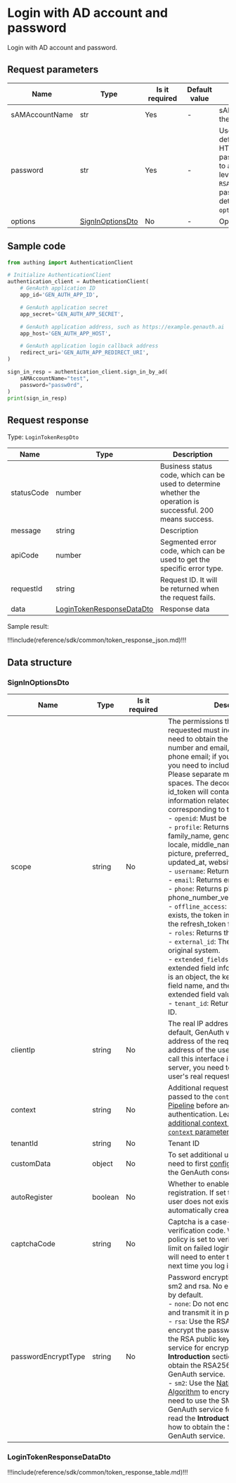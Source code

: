 # Login with AD account and password

<!--
Warning⚠️:
Do not modify this document directly,
https://github.com/Authing/authing-docs-factory
Use this project to generate
-->

<LastUpdated />

Login with AD account and password.

## Request parameters

| Name           | Type                                             | <div style="width:80px">Is it required</div> | Default value | <div style="width:300px">Description</div>                                                                                                                                                                                                                                                                                                                        | <div style="width:200px"></div>Sample value</div> |
| -------------- | ------------------------------------------------ | -------------------------------------------- | ------------- | ----------------------------------------------------------------------------------------------------------------------------------------------------------------------------------------------------------------------------------------------------------------------------------------------------------------------------------------------------------------- | ------------------------------------------------- |
| sAMAccountName | str                                              | Yes                                          | -             | sAMAccountName of the account in the AD user directory                                                                                                                                                                                                                                                                                                            | `test`                                            |
| password       | str                                              | Yes                                          | -             | User password, not encrypted by default. All GenAuth APIs use the HTTPS protocol to securely transmit passwords, which can ensure security to a certain extent. If you need a higher level of security, we also support `RSA256` and the national secret `SM2` password encryption method. For details, see the optional parameter `options.passwordEncryptType`. | `passw0rd`                                        |
| options        | <a href="#SignInOptionsDto">SignInOptionsDto</a> | No                                           | -             | Optional parameters                                                                                                                                                                                                                                                                                                                                               | `{"passwordEncryptType":"none"}`                  |

## Sample code

```python
from authing import AuthenticationClient

# Initialize AuthenticationClient
authentication_client = AuthenticationClient(
    # GenAuth application ID
    app_id='GEN_AUTH_APP_ID',

    # GenAuth application secret
    app_secret='GEN_AUTH_APP_SECRET',

    # GenAuth application address, such as https://example.genauth.ai
    app_host='GEN_AUTH_APP_HOST',

    # GenAuth application login callback address
    redirect_uri='GEN_AUTH_APP_REDIRECT_URI',
)

sign_in_resp = authentication_client.sign_in_by_ad(
    sAMAccountName="test",
    password="passw0rd",
)
print(sign_in_resp)
```

## Request response

Type: `LoginTokenRespDto`

| Name       | Type                                                               | Description                                                                                                  |
| ---------- | ------------------------------------------------------------------ | ------------------------------------------------------------------------------------------------------------ |
| statusCode | number                                                             | Business status code, which can be used to determine whether the operation is successful. 200 means success. |
| message    | string                                                             | Description                                                                                                  |
| apiCode    | number                                                             | Segmented error code, which can be used to get the specific error type.                                      |
| requestId  | string                                                             | Request ID. It will be returned when the request fails.                                                      |
| data       | <a href="#LoginTokenResponseDataDto">LoginTokenResponseDataDto</a> | Response data                                                                                                |

Sample result:

!!!include(reference/sdk/common/token_response_json.md)!!!

## Data structure

### <a id="SignInOptionsDto"></a> SignInOptionsDto

| Name                | Type    | <div style="width:80px">Is it required</div> | <div style="width:300px">Description</div>                                                                                                                                                                                                                                                                                                                                                                                                                                                                                                                                                                                                                                                                                                                                                                                                                                                                                                                                                                                                                                                                                                                                                                         | <div style="width:200px">Sample value</div> |
| ------------------- | ------- | -------------------------------------------- | ------------------------------------------------------------------------------------------------------------------------------------------------------------------------------------------------------------------------------------------------------------------------------------------------------------------------------------------------------------------------------------------------------------------------------------------------------------------------------------------------------------------------------------------------------------------------------------------------------------------------------------------------------------------------------------------------------------------------------------------------------------------------------------------------------------------------------------------------------------------------------------------------------------------------------------------------------------------------------------------------------------------------------------------------------------------------------------------------------------------------------------------------------------------------------------------------------------------ | ------------------------------------------- |
| scope               | string  | No                                           | The permissions that need to be requested must include openid. If you need to obtain the mobile phone number and email, you need to include phone email; if you need refresh_token, you need to include offline_access. Please separate multiple scopes with spaces. The decoded content of id_token will contain the user information related fields corresponding to these scopes. <br>- `openid`: Must be included. <br>- `profile`: Returns birthdate, family_name, gender, given_name, locale, middle_name, name, nickname, picture, preferred_username, profile, updated_at, website, zoneinfo fields. <br>- `username`: Returns username. <br>- `email`: Returns email, email_verified. <br>- `phone`: Returns phone_number, phone_number_verified. <br>- `offline_access`: If this parameter exists, the token interface will return the refresh_token field. <br>- `roles`: Returns the user's role list. <br>- `external_id`: The user ID of the original system. <br>- `extended_fields`: Returns the user's extended field information, the content is an object, the key is the extended field name, and the value is the extended field value. <br>- `tenant_id`: Returns the user's tenant ID. <br> | `openid profile`                            |
| clientIp            | string  | No                                           | The real IP address of the client. By default, GenAuth will identify the IP address of the request source as the IP address of the user logging in. If you call this interface in the backend server, you need to set this IP to the user's real request IP.                                                                                                                                                                                                                                                                                                                                                                                                                                                                                                                                                                                                                                                                                                                                                                                                                                                                                                                                                       | `192.168.0.1`                               |
| context             | string  | No                                           | Additional request context will be passed to the `context` object of the [Pipeline](https://docs.genauth.ai/guides/pipeline/) before and after authentication. Learn [how to get the additional context passed in the `context` parameter of Pipeline](https://docs.genauth.ai/guides/pipeline/context-object.html).                                                                                                                                                                                                                                                                                                                                                                                                                                                                                                                                                                                                                                                                                                                                                                                                                                                                                               | `{"source":"utm"}`                          |
| tenantId            | string  | No                                           | Tenant ID                                                                                                                                                                                                                                                                                                                                                                                                                                                                                                                                                                                                                                                                                                                                                                                                                                                                                                                                                                                                                                                                                                                                                                                                          | `625783d629f2bd1f5ddddd98c`                 |
| customData          | object  | No                                           | To set additional user defined data, you need to first [configure custom data](https://docs.genauth.ai/guides/users/user-defined-field/) in the GenAuth console.                                                                                                                                                                                                                                                                                                                                                                                                                                                                                                                                                                                                                                                                                                                                                                                                                                                                                                                                                                                                                                                   | `{"school":"pku","age":"20"}`               |
| autoRegister        | boolean | No                                           | Whether to enable automatic registration. If set to true, when the user does not exist, an account will be automatically created for him.                                                                                                                                                                                                                                                                                                                                                                                                                                                                                                                                                                                                                                                                                                                                                                                                                                                                                                                                                                                                                                                                          |                                             |
| captchaCode         | string  | No                                           | Captcha is a case-insensitive verification code. When the security policy is set to verification code and the limit on failed logins is triggered, you will need to enter the verification code next time you log in.                                                                                                                                                                                                                                                                                                                                                                                                                                                                                                                                                                                                                                                                                                                                                                                                                                                                                                                                                                                              | `a8nz`                                      |
| passwordEncryptType | string  | No                                           | Password encryption type, supports sm2 and rsa. No encryption is required by default. <br>- `none`: Do not encrypt the password and transmit it in plain text. <br>- `rsa`: Use the RSA256 algorithm to encrypt the password. You need to use the RSA public key of the GenAuth service for encryption. Please read the **Introduction** section to learn how to obtain the RSA256 public key of the GenAuth service. <br>- `sm2`: Use the [National Secret SM2 Algorithm](https://baike.baidu.com/item/SM2/15081831) to encrypt the password. You need to use the SM2 public key of the GenAuth service for encryption. Please read the **Introduction** section to learn how to obtain the SM2 public key of the GenAuth service. <br>                                                                                                                                                                                                                                                                                                                                                                                                                                                                           | sm2                                         |

### <a id="LoginTokenResponseDataDto"></a> LoginTokenResponseDataDto

!!!include(reference/sdk/common/token_response_table.md)!!!
